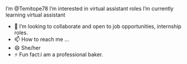  I’m @Temitope78
 I’m interested in virtual assistant roles
I’m currently learning virtual assistant 
- 💞️ I’m looking to collaborate and open to job opportunities, internship roles.
- 📫 How to reach me ...
- 😄 She/her
- ⚡ Fun fact:i am a professional baker.

<!---
Temitope78/Temitope78 is a ✨ special ✨ repository because its `README.md` (this file) appears on your GitHub profile.
You can click the Preview link to take a look at your changes.
--->
